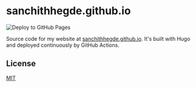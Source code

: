 # sanchithhegde.github.io

![Deploy to GitHub Pages](https://img.shields.io/github/workflow/status/SanchithHegde/sanchithhegde.github.io/Deploy%20to%20GitHub%20Pages/main)

Source code for my website at
[sanchithhegde.github.io](https://sanchithhegde.github.io). It's built with Hugo
and deployed continuously by GitHub Actions.

## License

[MIT](LICENSE)

